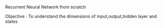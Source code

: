 Recurrent Neural Network from scratch 

Objective : To understand the dimensions of input,output,hidden layer and states